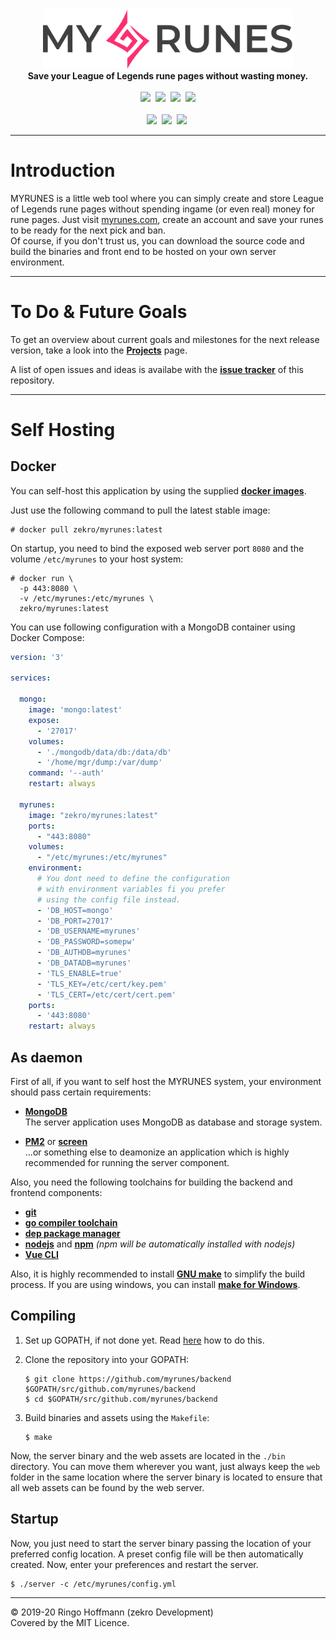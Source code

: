 <div align="center">
    <img src="https://raw.githubusercontent.com/myrunes/assets/master/logo/rendered/dark/logo-1000-237-colored-dark.png" width="400"/>
    <br/>
    <strong>Save your League of Legends rune pages without wasting money.</strong><br><br>
    <img src="https://forthebadge.com/images/badges/made-with-go.svg" height="30" />&nbsp;
    <img src="https://forthebadge.com/images/badges/made-with-vue.svg" height="30" />&nbsp;
    <a href="https://stackshare.io/myrunes/myrunes"><img src="https://img.shields.io/badge/tech-stack-blue?style=for-the-badge" height="30"/></a>&nbsp;
    <a href="https://zekro.de/discord"><img src="https://img.shields.io/discord/307084334198816769.svg?logo=discord&style=for-the-badge" height="30"></a>
    <br/><br/>
    <a href="https://hub.docker.com/r/zekro/myrunes"><img src="https://img.shields.io/docker/cloud/automated/zekro/myrunes.svg?color=cyan&logo=docker&logoColor=cyan&style=for-the-badge" height="30"></a>&nbsp;
    <a href="https://travis-ci.org/myrunes/myrunes"><img src="https://img.shields.io/travis/myrunes/myrunes.svg?logo=travis&style=for-the-badge" height="30"></a>&nbsp;
    <a href="https://github.com/myrunes/backend/actions"><img src="https://img.shields.io/github/workflow/status/myrunes/myrunes/CI?label=Actions&logo=github&style=for-the-badge" height="30"/></a>&nbsp;
</div>

---

# Introduction

MYRUNES is a little web tool where you can simply create and store League of Legends rune pages without spending ingame (or even real) money for rune pages. Just visit [myrunes.com](https://myrunes.com), create an account and save your runes to be ready for the next pick and ban.  
Of course, if you don't trust us, you can download the source code and build the binaries and front end to be hosted on your own server environment.

---

# To Do & Future Goals

To get an overview about current goals and milestones for the next release version, take a look into the [**Projects**](https://github.com/myrunes/backend/projects) page.

 A list of open issues and ideas is availabe with the [**issue tracker**](https://github.com/myrunes/backend/issues) of this repository.

---

# Self Hosting

## Docker

You can self-host this application by using the supplied [**docker images**](https://cloud.docker.com/u/zekro/repository/docker/zekro/myrunes).

Just use the following command to pull the latest stable image:  
```
# docker pull zekro/myrunes:latest
```

On startup, you need to bind the exposed web server port `8080` and the volume `/etc/myrunes` to your host system:

```
# docker run \
  -p 443:8080 \
  -v /etc/myrunes:/etc/myrunes \
  zekro/myrunes:latest
```

You can use following configuration with a MongoDB container using Docker Compose:

```yml
version: '3'

services:

  mongo:
    image: 'mongo:latest'
    expose:
      - '27017'
    volumes:
      - './mongodb/data/db:/data/db'
      - '/home/mgr/dump:/var/dump'
    command: '--auth'
    restart: always
 
  myrunes:
    image: "zekro/myrunes:latest"
    ports:
      - "443:8080"
    volumes:
      - "/etc/myrunes:/etc/myrunes"
    environment:
      # You dont need to define the configuration
      # with environment variables fi you prefer 
      # using the config file instead.
      - 'DB_HOST=mongo'
      - 'DB_PORT=27017'
      - 'DB_USERNAME=myrunes'
      - 'DB_PASSWORD=somepw'
      - 'DB_AUTHDB=myrunes'
      - 'DB_DATADB=myrunes'
      - 'TLS_ENABLE=true'
      - 'TLS_KEY=/etc/cert/key.pem'
      - 'TLS_CERT=/etc/cert/cert.pem'
    ports:
      - '443:8080'
    restart: always
```

## As daemon

First of all, if you want to self host the MYRUNES system, your environment should pass certain requirements:

- [**MongoDB**](https://www.mongodb.com/)  
  The server application uses MongoDB as database and storage system.

- **[PM2](https://pm2.io/)** or **[screen](https://linux.die.net/man/1/screen)**  
  ...or something else to deamonize an application which is highly recommended for running the server component.

Also, you need the following toolchains for building the backend and frontend components:

- **[git](https://git-scm.com/)**
- **[go compiler toolchain](https://golang.org/)**
- **[dep package manager](https://github.com/golang/dep)**
- **[nodejs](https://nodejs.org/en/)** and **[npm](https://www.npmjs.com/)** *(npm will be automatically installed with nodejs)*
- **[Vue CLI](https://cli.vuejs.org/)**

Also, it is highly recommended to install **[GNU make](https://www.gnu.org/software/make/)** to simplify the build process. If you are using windows, you can install **[make for Windows](http://gnuwin32.sourceforge.net/packages/make.htm)**.

## Compiling

1. Set up GOPATH, if not done yet. Read [here](https://golang.org/pkg/go/build/#hdr-Go_Path) how to do this.

2. Clone the repository into your GOPATH:  
   ```
   $ git clone https://github.com/myrunes/backend $GOPATH/src/github.com/myrunes/backend
   $ cd $GOPATH/src/github.com/myrunes/backend
   ```

3. Build binaries and assets using the `Makefile`:  
   ```
   $ make
   ```

Now, the server binary and the web assets are located in the `./bin` directory. You can move them wherever you want, just always keep the `web` folder in the same location where the server binary is located to ensure that all web assets can be found by the web server.

## Startup

Now, you just need to start the server binary passing the location of your preferred config location. A preset config file will be then automatically created. Now, enter your preferences and restart the server.

```
$ ./server -c /etc/myrunes/config.yml
```

--- 

© 2019-20 Ringo Hoffmann (zekro Development)  
Covered by the MIT Licence.